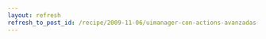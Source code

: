 ```yaml
---
layout: refresh
refresh_to_post_id: /recipe/2009-11-06/uimanager-con-actions-avanzadas-en-pygtk
---
```

